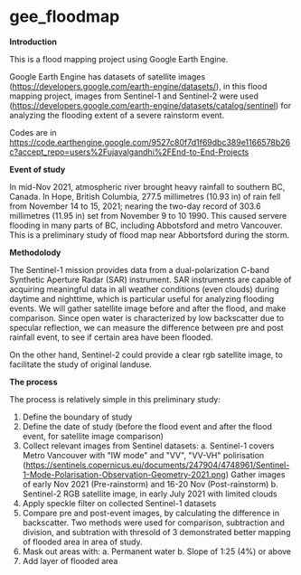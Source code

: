 # gee_floodmap
__Introduction__

This is a flood mapping project using Google Earth Engine.

Google Earth Engine has datasets of satellite images (https://developers.google.com/earth-engine/datasets/), in this flood mapping project, images from Sentinel-1 and Sentinel-2 were used (https://developers.google.com/earth-engine/datasets/catalog/sentinel) for analyzing the flooding extent of a severe rainstorm event.

Codes are in https://code.earthengine.google.com/9527c80f7d1f69dbc389e1166578b26c?accept_repo=users%2Fujavalgandhi%2FEnd-to-End-Projects

__Event of study__

In mid-Nov 2021, atmospheric river brought heavy rainfall to southern BC, Canada.
In Hope, British Columbia, 277.5 millimetres (10.93 in) of rain fell from November 14 to 15, 2021; nearing the two-day record of 303.6 millimetres (11.95 in) set from November 9 to 10 1990.
This caused servere flooding in many parts of BC, including Abbotsford and metro Vancouver. 
This is a preliminary study of flood map near Abbortsford during the storm.

__Methodolody__

The Sentinel-1 mission provides data from a dual-polarization C-band Synthetic Aperture Radar (SAR) instrument. SAR instruments are capable of acquiring meaningful data in all weather conditions (even clouds) during daytime and nighttime, which is particular useful for analyzing flooding events. We will gather satellite image before and after the flood, and make comparison. Since open water is characterized by low backscatter due to specular reflection, we can measure the difference between pre and post rainfall event, to see if certain area have been flooded. 

On the other hand, Sentinel-2 could provide a clear rgb satellite image, to facilitate the study of original landuse.

__The process__

The process is relatively simple in this preliminary study:
1. Define the boundary of study
2. Define the date of study (before the flood event and after the flood event, for satellite image comparison)
3. Collect relevant images from Sentinel datasets:
  a. Sentinel-1 covers Metro Vancouver with "IW mode" and "VV", "VV-VH" polirisation (https://sentinels.copernicus.eu/documents/247904/4748961/Sentinel-1-Mode-Polarisation-Observation-Geometry-2021.png) Gather images of early Nov 2021 (Pre-rainstorm) and 16-20 Nov (Post-rainstorm)
  b. Sentinel-2 RGB satellite image, in early July 2021 with limited clouds
5. Apply speckle filter on collected Sentinel-1 datasets 
6. Compare pre and post-event images, by calculating the difference in backscatter. Two methods were used for comparison, subtraction and division, and subtration with thresold of 3 demonstrated better mapping of flooded area in area of study.
7. Mask out areas with:
  a. Permanent water
  b. Slope of 1:25 (4%) or above
8. Add layer of flooded area 

